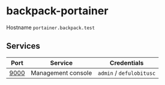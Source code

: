 # backpack-portainer

Hostname `portainer.backpack.test`

## Services

| Port | Service | Credentials
| ---- | ------- | -----------
| [9000](httpd://portainer.backpack.test:9000) | Management console | `admin` / `defulobitusc`
